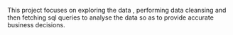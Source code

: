 This project focuses on exploring the data , performing data cleansing and then fetching sql queries to analyse the data so as to provide accurate business decisions.
